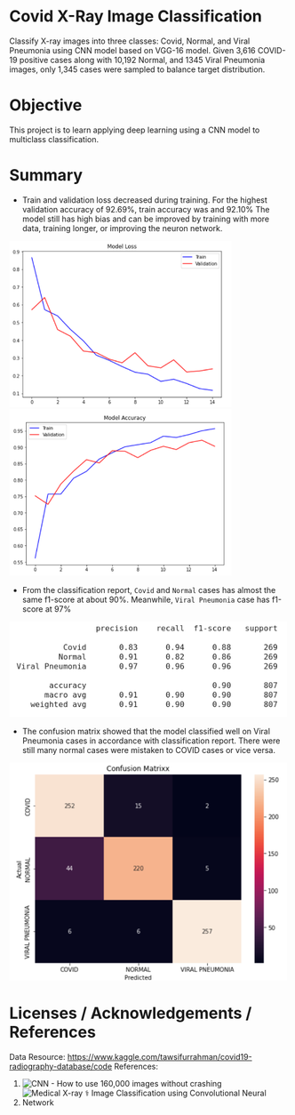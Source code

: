 # Covid X-Ray Image Classification
Classify X-ray images into three classes: Covid, Normal, and Viral Pneumonia using CNN model based on VGG-16 model. Given 3,616 COVID-19 positive cases along with 10,192 Normal, and 1345 Viral Pneumonia images, only 1,345 cases were sampled to balance target distribution.

# Objective
This project is to learn applying deep learning using a CNN model to multiclass classification.

# Summary
- Train and validation loss decreased during training. For the highest validation accuracy of 92.69%, train accuracy was and 92.10% The model still has high bias and can be improved by training with more data, training longer, or improving the neuron network.

<img src="/images/model_loss.png" width="400" height="300">  <img src="images/model_acc.png" width="400" height="300">
- From the classification report, `Covid` and `Normal` cases has almost the same f1-score at about 90%. Meanwhile, `Viral Pneumonia` case has f1-score at 97%
<img src="/images/covid-report.png" width="500">                                   

- The confusion matrix showed that the model classified well on Viral Pneumonia cases in accordance with classification report. There were still many normal cases were mistaken to COVID cases or vice versa.
<img src="/images/covid-cm.png" width="500">

# Licenses / Acknowledgements / References
Data Resource: https://www.kaggle.com/tawsifurrahman/covid19-radiography-database/code
References:
1) ![CNN - How to use 160,000 images without crashing](https://www.kaggle.com/vbookshelf/cnn-how-to-use-160-000-images-without-crashing)
2) ![Medical X-ray ⚕️ Image Classification using Convolutional Neural Network](https://towardsdatascience.com/medical-x-ray-%EF%B8%8F-image-classification-using-convolutional-neural-network-9a6d33b1c2a)
